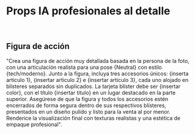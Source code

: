 # Props IA profesionales al detalle

</br>

## Figura de acción

"Crea una figura de acción muy detallada basada en la persona de la foto, con una articulación realista para una pose {Neutral} con estilo {tech/moderno}. Junto a la figura, incluya tres accesorios únicos: {inserta articulo 1}, {insertar articulo 2} e {insertar articulo 3}, cada uno alojado en blísteres separados sin duplicados. La tarjeta blíster debe ser {insertar color}, con el título {insertar titulo} en un lugar destacado en la parte superior. Asegúrese de que la figura y todos los accesorios estén encerrados de forma segura dentro de sus respectivos blísteres, presentados en un diseño pulido y listo para la venta al por menor. Renderice la visualización final con texturas realistas y una estética de empaque profesional".

</br>
</br>